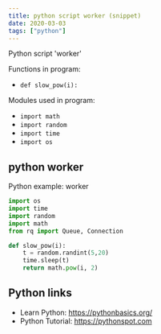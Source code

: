 ```yaml
---
title: python script worker (snippet)
date: 2020-03-03
tags: ["python"]
---
```

Python script 'worker'

Functions in program: 
* `def slow_pow(i):`

Modules used in program: 
* `import math`
* `import random`
* `import time`
* `import os`

## python worker

Python example: worker

```python
import os
import time
import random
import math
from rq import Queue, Connection

def slow_pow(i):
	t = random.randint(5,20)
	time.sleep(t)
	return math.pow(i, 2)


```

## Python links

- Learn Python: https://pythonbasics.org/
- Python Tutorial: https://pythonspot.com
